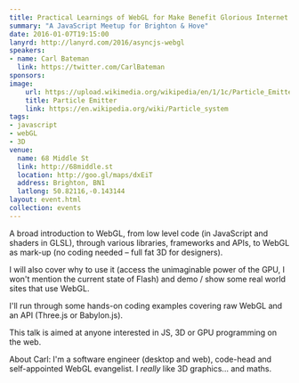 ```yaml
---
title: Practical Learnings of WebGL for Make Benefit Glorious Internet of Web
summary: "A JavaScript Meetup for Brighton & Hove"
date: 2016-01-07T19:15:00
lanyrd: http://lanyrd.com/2016/asyncjs-webgl
speakers:
- name: Carl Bateman
  link: https://twitter.com/CarlBateman
sponsors:
image:
    url: https://upload.wikimedia.org/wikipedia/en/1/1c/Particle_Emitter.jpg
    title: Particle Emitter
    link: https://en.wikipedia.org/wiki/Particle_system
tags:
- javascript
- webGL
- 3D
venue:
  name: 68 Middle St
  link: http://68middle.st
  location: http://goo.gl/maps/dxEiT
  address: Brighton, BN1
  latlong: 50.82116,-0.143144
layout: event.html
collection: events
---
```


A broad introduction to WebGL, from low level code (in JavaScript and shaders in GLSL), through various libraries, frameworks and APIs, to WebGL as mark-up (no coding needed – full fat 3D for designers).

I will also cover why to use it (access the unimaginable power of the GPU, I won't mention the current state of Flash) and demo / show some real world sites that use WebGL.

I'll run through some hands-on coding examples covering raw WebGL and an API (Three.js or Babylon.js).

This talk is aimed at anyone interested in JS, 3D or GPU programming on the web.

About Carl: I'm a software engineer (desktop and web), code-head and self-appointed WebGL evangelist. I *really* like 3D graphics... and maths.
